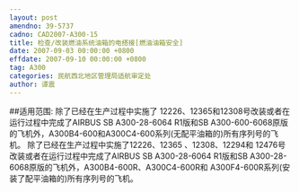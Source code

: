 ```yaml
---
layout: post
amendno: 39-5737
cadno: CAD2007-A300-15
title: 检查/改装燃油系统油箱的电搭接[燃油油箱安全]
date: 2007-09-03 00:00:00 +0800
effdate: 2007-09-10 00:00:00 +0800
tag: A300
categories: 民航西北地区管理局适航审定处
author: 谭震
---
```


##适用范围:
除了已经在生产过程中实施了 12226、12365和12308号改装或者在运行过程中完成了AIRBUS SB A300-28-6064 R1版和SB A300-600-6068原版的飞机外，A300B4-600和A300C4-600系列(无配平油箱的)所有序列号的飞机。
除了已经在生产过程中实施了12226、12365 、12308、12294和 12476号改装或者在运行过程中完成了AIRBUS SB A300-28-6064 R1版和SB A300-28-6068原版的飞机外，A300B4-600R、A300C4-600R和 A300F4-600R系列(安装了配平油箱的)所有序列号的飞机。

